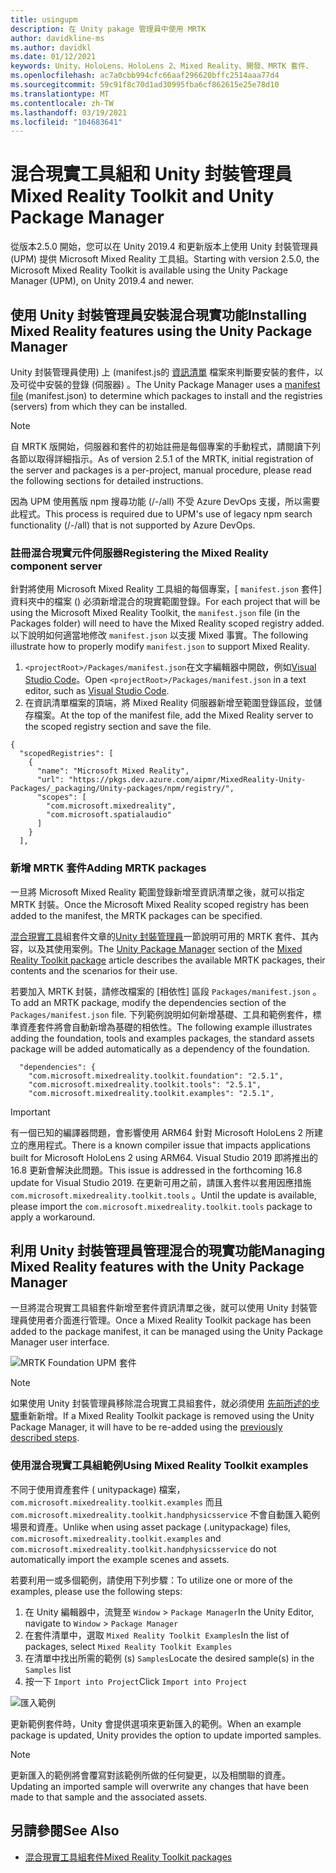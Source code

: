 ```yaml
---
title: usingupm
description: 在 Unity pakage 管理員中使用 MRTK
author: davidkline-ms
ms.author: davidkl
ms.date: 01/12/2021
keywords: Unity、HoloLens、HoloLens 2、Mixed Reality、開發、MRTK 套件、
ms.openlocfilehash: ac7a0cbb994cfc66aaf296620bffc2514aaa77d4
ms.sourcegitcommit: 59c91f8c70d1ad30995fba6cf862615e25e78d10
ms.translationtype: MT
ms.contentlocale: zh-TW
ms.lasthandoff: 03/19/2021
ms.locfileid: "104683641"
---
```

# <a name="mixed-reality-toolkit-and-unity-package-manager"></a><span data-ttu-id="6d70b-104">混合現實工具組和 Unity 封裝管理員</span><span class="sxs-lookup"><span data-stu-id="6d70b-104">Mixed Reality Toolkit and Unity Package Manager</span></span>

<span data-ttu-id="6d70b-105">從版本2.5.0 開始，您可以在 Unity 2019.4 和更新版本上使用 Unity 封裝管理員 (UPM) 提供 Microsoft Mixed Reality 工具組。</span><span class="sxs-lookup"><span data-stu-id="6d70b-105">Starting with version 2.5.0, the Microsoft Mixed Reality Toolkit is available using the Unity Package Manager (UPM), on Unity 2019.4 and newer.</span></span>

## <a name="installing-mixed-reality-features-using-the-unity-package-manager"></a><span data-ttu-id="6d70b-106">使用 Unity 封裝管理員安裝混合現實功能</span><span class="sxs-lookup"><span data-stu-id="6d70b-106">Installing Mixed Reality features using the Unity Package Manager</span></span>

<span data-ttu-id="6d70b-107">Unity 封裝管理員使用) 上 (manifest.js的 [資訊清單](https://docs.unity3d.com/Manual/upm-manifestPkg.html) 檔案來判斷要安裝的套件，以及可從中安裝的登錄 (伺服器) 。</span><span class="sxs-lookup"><span data-stu-id="6d70b-107">The Unity Package Manager uses a [manifest file](https://docs.unity3d.com/Manual/upm-manifestPkg.html) (manifest.json) to determine which packages to install and the registries (servers) from which they can be installed.</span></span>

> [!Note]
> <span data-ttu-id="6d70b-108">自 MRTK 版開始，伺服器和套件的初始註冊是每個專案的手動程式，請閱讀下列各節以取得詳細指示。</span><span class="sxs-lookup"><span data-stu-id="6d70b-108">As of version 2.5.1 of the MRTK, initial registration of the server and packages is a per-project, manual procedure, please read the following sections for detailed instructions.</span></span>
>
> <span data-ttu-id="6d70b-109">因為 UPM 使用舊版 npm 搜尋功能 (/-/all) 不受 Azure DevOps 支援，所以需要此程式。</span><span class="sxs-lookup"><span data-stu-id="6d70b-109">This process is required due to UPM's use of legacy npm search functionality (/-/all) that is not supported by Azure DevOps.</span></span>

### <a name="registering-the-mixed-reality-component-server"></a><span data-ttu-id="6d70b-110">註冊混合現實元件伺服器</span><span class="sxs-lookup"><span data-stu-id="6d70b-110">Registering the Mixed Reality component server</span></span>

<span data-ttu-id="6d70b-111">針對將使用 Microsoft Mixed Reality 工具組的每個專案，[ `manifest.json` 套件] 資料夾中的檔案 () 必須新增混合的現實範圍登錄。</span><span class="sxs-lookup"><span data-stu-id="6d70b-111">For each project that will be using the Microsoft Mixed Reality Toolkit, the `manifest.json` file (in the Packages folder) will need to have the Mixed Reality scoped registry added.</span></span> <span data-ttu-id="6d70b-112">以下說明如何適當地修改 `manifest.json` 以支援 Mixed 事實。</span><span class="sxs-lookup"><span data-stu-id="6d70b-112">The following illustrate how to properly modify `manifest.json` to support Mixed Reality.</span></span>

1. <span data-ttu-id="6d70b-113">`<projectRoot>/Packages/manifest.json`在文字編輯器中開啟，例如[Visual Studio Code](https://code.visualstudio.com/)。</span><span class="sxs-lookup"><span data-stu-id="6d70b-113">Open `<projectRoot>/Packages/manifest.json` in a text editor, such as [Visual Studio Code](https://code.visualstudio.com/).</span></span>
1. <span data-ttu-id="6d70b-114">在資訊清單檔案的頂端，將 Mixed Reality 伺服器新增至範圍登錄區段，並儲存檔案。</span><span class="sxs-lookup"><span data-stu-id="6d70b-114">At the top of the manifest file, add the Mixed Reality server to the scoped registry section and save the file.</span></span>

```
{
  "scopedRegistries": [
    {
      "name": "Microsoft Mixed Reality",
      "url": "https://pkgs.dev.azure.com/aipmr/MixedReality-Unity-Packages/_packaging/Unity-packages/npm/registry/",
      "scopes": [
        "com.microsoft.mixedreality",
        "com.microsoft.spatialaudio"
      ]
    }
  ],
```

### <a name="adding-mrtk-packages"></a><span data-ttu-id="6d70b-115">新增 MRTK 套件</span><span class="sxs-lookup"><span data-stu-id="6d70b-115">Adding MRTK packages</span></span>

<span data-ttu-id="6d70b-116">一旦將 Microsoft Mixed Reality 範圍登錄新增至資訊清單之後，就可以指定 MRTK 封裝。</span><span class="sxs-lookup"><span data-stu-id="6d70b-116">Once the Microsoft Mixed Reality scoped registry has been added to the manifest, the MRTK packages can be specified.</span></span>

<span data-ttu-id="6d70b-117">[混合現實工具](../packages-releases/MRTK_Packages.md)組套件文章的[Unity 封裝管理員](../packages-releases/MRTK_Packages.md#unity-package-manager)一節說明可用的 MRTK 套件、其內容，以及其使用案例。</span><span class="sxs-lookup"><span data-stu-id="6d70b-117">The [Unity Package Manager](../packages-releases/MRTK_Packages.md#unity-package-manager) section of the [Mixed Reality Toolkit package](../packages-releases/MRTK_Packages.md) article describes the available MRTK packages, their contents and the scenarios for their use.</span></span>

<span data-ttu-id="6d70b-118">若要加入 MRTK 封裝，請修改檔案的 [相依性] 區段 `Packages/manifest.json` 。</span><span class="sxs-lookup"><span data-stu-id="6d70b-118">To add an MRTK package, modify the dependencies section of the `Packages/manifest.json` file.</span></span> <span data-ttu-id="6d70b-119">下列範例說明如何新增基礎、工具和範例套件，標準資產套件將會自動新增為基礎的相依性。</span><span class="sxs-lookup"><span data-stu-id="6d70b-119">The following example illustrates adding the foundation, tools and examples packages, the standard assets package will be added automatically as a dependency of the foundation.</span></span>

```
  "dependencies": {
    "com.microsoft.mixedreality.toolkit.foundation": "2.5.1",
    "com.microsoft.mixedreality.toolkit.tools": "2.5.1",
    "com.microsoft.mixedreality.toolkit.examples": "2.5.1",
```

> [!IMPORTANT]
> <span data-ttu-id="6d70b-120">有一個已知的編譯器問題，會影響使用 ARM64 針對 Microsoft HoloLens 2 所建立的應用程式。</span><span class="sxs-lookup"><span data-stu-id="6d70b-120">There is a known compiler issue that impacts applications built for Microsoft HoloLens 2 using ARM64.</span></span> <span data-ttu-id="6d70b-121">Visual Studio 2019 即將推出的16.8 更新會解決此問題。</span><span class="sxs-lookup"><span data-stu-id="6d70b-121">This issue is addressed in the forthcoming 16.8 update for Visual Studio 2019.</span></span> <span data-ttu-id="6d70b-122">在更新可用之前，請匯入套件以套用因應措施 `com.microsoft.mixedreality.toolkit.tools` 。</span><span class="sxs-lookup"><span data-stu-id="6d70b-122">Until the update is available, please import the `com.microsoft.mixedreality.toolkit.tools` package to apply a workaround.</span></span>

## <a name="managing-mixed-reality-features-with-the-unity-package-manager"></a><span data-ttu-id="6d70b-123">利用 Unity 封裝管理員管理混合的現實功能</span><span class="sxs-lookup"><span data-stu-id="6d70b-123">Managing Mixed Reality features with the Unity Package Manager</span></span>

<span data-ttu-id="6d70b-124">一旦將混合現實工具組套件新增至套件資訊清單之後，就可以使用 Unity 封裝管理員使用者介面進行管理。</span><span class="sxs-lookup"><span data-stu-id="6d70b-124">Once a Mixed Reality Toolkit package has been added to the package manifest, it can be managed using the Unity Package Manager user interface.</span></span>

![MRTK Foundation UPM 套件](../features/images/packaging/MRTK_FoundationUPM.png)

> [!Note]
> <span data-ttu-id="6d70b-126">如果使用 Unity 封裝管理員移除混合現實工具組套件，就必須使用 [先前所述的步驟](#adding-mrtk-packages)重新新增。</span><span class="sxs-lookup"><span data-stu-id="6d70b-126">If a Mixed Reality Toolkit package is removed using the Unity Package Manager, it will have to be re-added using the [previously described steps](#adding-mrtk-packages).</span></span>

### <a name="using-mixed-reality-toolkit-examples"></a><span data-ttu-id="6d70b-127">使用混合現實工具組範例</span><span class="sxs-lookup"><span data-stu-id="6d70b-127">Using Mixed Reality Toolkit examples</span></span>

<span data-ttu-id="6d70b-128">不同于使用資產套件 ( unitypackage) 檔案， `com.microsoft.mixedreality.toolkit.examples` 而且 `com.microsoft.mixedreality.toolkit.handphysicsservice` 不會自動匯入範例場景和資產。</span><span class="sxs-lookup"><span data-stu-id="6d70b-128">Unlike when using asset package (.unitypackage) files, `com.microsoft.mixedreality.toolkit.examples` and `com.microsoft.mixedreality.toolkit.handphysicsservice` do not automatically import the example scenes and assets.</span></span>

<span data-ttu-id="6d70b-129">若要利用一或多個範例，請使用下列步驟：</span><span class="sxs-lookup"><span data-stu-id="6d70b-129">To utilize one or more of the examples, please use the following steps:</span></span>

1. <span data-ttu-id="6d70b-130">在 Unity 編輯器中，流覽至 `Window` > `Package Manager`</span><span class="sxs-lookup"><span data-stu-id="6d70b-130">In the Unity Editor, navigate to `Window` > `Package Manager`</span></span>
1. <span data-ttu-id="6d70b-131">在套件清單中，選取 `Mixed Reality Toolkit Examples`</span><span class="sxs-lookup"><span data-stu-id="6d70b-131">In the list of packages, select `Mixed Reality Toolkit Examples`</span></span>
1. <span data-ttu-id="6d70b-132">在清單中找出所需的範例 (s) `Samples`</span><span class="sxs-lookup"><span data-stu-id="6d70b-132">Locate the desired sample(s) in the `Samples` list</span></span>
1. <span data-ttu-id="6d70b-133">按一下 `Import into Project`</span><span class="sxs-lookup"><span data-stu-id="6d70b-133">Click `Import into Project`</span></span>

![匯入範例](../features/images/packaging/MRTK_ExamplesUpm.png)

<span data-ttu-id="6d70b-135">更新範例套件時，Unity 會提供選項來更新匯入的範例。</span><span class="sxs-lookup"><span data-stu-id="6d70b-135">When an example package is updated, Unity provides the option to update imported samples.</span></span>

> [!Note]
> <span data-ttu-id="6d70b-136">更新匯入的範例將會覆寫對該範例所做的任何變更，以及相關聯的資產。</span><span class="sxs-lookup"><span data-stu-id="6d70b-136">Updating an imported sample will overwrite any changes that have been made to that sample and the associated assets.</span></span>

## <a name="see-also"></a><span data-ttu-id="6d70b-137">另請參閱</span><span class="sxs-lookup"><span data-stu-id="6d70b-137">See Also</span></span>

- [<span data-ttu-id="6d70b-138">混合現實工具組套件</span><span class="sxs-lookup"><span data-stu-id="6d70b-138">Mixed Reality Toolkit packages</span></span>](../packages-releases/MRTK_Packages.md)

